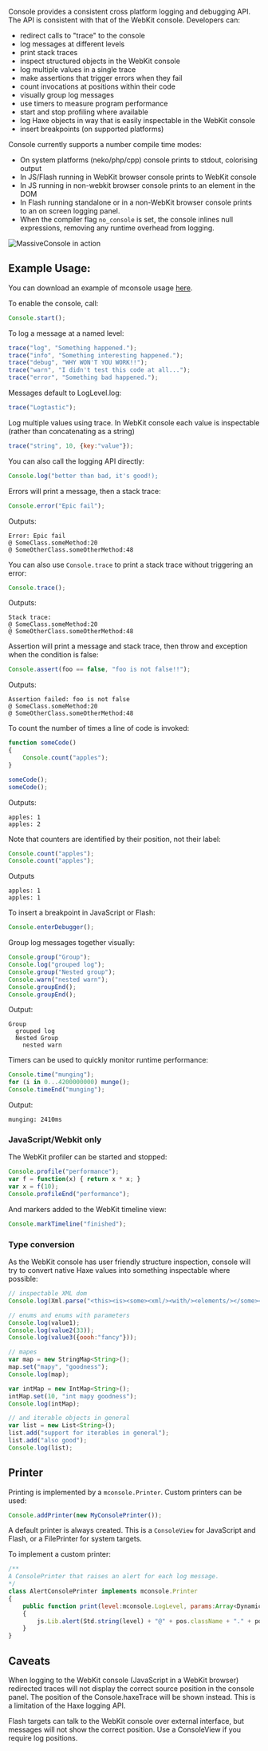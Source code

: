 Console provides a consistent cross platform logging and debugging API. The API 
is consistent with that of the WebKit console. Developers can:

* redirect calls to "trace" to the console
* log messages at different levels
* print stack traces
* inspect structured objects in the WebKit console
* log multiple values in a single trace
* make assertions that trigger errors when they fail
* count invocations at positions within their code
* visually group log messages
* use timers to measure program performance
* start and stop profiling where available
* log Haxe objects in way that is easily inspectable in the WebKit console
* insert breakpoints (on supported platforms)

Console currently supports a number compile time modes:

* On system platforms (neko/php/cpp) console prints to stdout, colorising output
* In JS/Flash running in WebKit browser console prints to WebKit console
* In JS running in non-webkit browser console prints to an element in the DOM
* In Flash running standalone or in a non-WebKit browser console prints to an 
  on screen logging panel.
* When the compiler flag `no_console` is set, the console inlines null 
  expressions, removing any runtime overhead from logging.

![MassiveConsole in action](https://github.com/downloads/massiveinteractive/mconsole/mconsole.png)

## Example Usage:

You can download an example of mconsole usage [here](https://github.com/downloads/massiveinteractive/mconsole/example.zip).

To enable the console, call:

```javascript
Console.start();
```

To log a message at a named level:

```javascript
trace("log", "Something happened.");
trace("info", "Something interesting happened.");
trace("debug", "WHY WON'T YOU WORK!!");
trace("warn", "I didn't test this code at all...");
trace("error", "Something bad happened.");
```

Messages default to LogLevel.log:

```javascript
trace("Logtastic");
```

Log multiple values using trace. In WebKit console each value is inspectable 
(rather than concatenating as a string)

```javascript
trace("string", 10, {key:"value"});
```

You can also call the logging API directly:

```javascript
Console.log("better than bad, it's good!);
```

Errors will print a message, then a stack trace:

```javascript
Console.error("Epic fail");
```

Outputs:

	Error: Epic fail
	@ SomeClass.someMethod:20
	@ SomeOtherClass.someOtherMethod:48

You can also use `Console.trace` to print a stack trace without triggering 
an error:

```javascript
Console.trace();
```

Outputs:

	Stack trace:
	@ SomeClass.someMethod:20
	@ SomeOtherClass.someOtherMethod:48

Assertion will print a message and stack trace, then throw and exception when 
the condition is false:

```javascript
Console.assert(foo == false, "foo is not false!!");
```

Outputs:

	Assertion failed: foo is not false
	@ SomeClass.someMethod:20
	@ SomeOtherClass.someOtherMethod:48

To count the number of times a line of code is invoked:

```javascript
function someCode()
{
	Console.count("apples");
}

someCode();
someCode();
```

Outputs:

	apples: 1
	apples: 2

Note that counters are identified by their position, not their label:

```javascript
Console.count("apples");
Console.count("apples");
```

Outputs

	apples: 1
	apples: 1

To insert a breakpoint in JavaScript or Flash:

```javascript
Console.enterDebugger();
```

Group log messages together visually:

```javascript
Console.group("Group");
Console.log("grouped log");
Console.group("Nested group");
Console.warn("nested warn");
Console.groupEnd();
Console.groupEnd();
```

Output:

	Group
	  grouped log
	  Nested Group
	    nested warn

Timers can be used to quickly monitor runtime performance:

```javascript
Console.time("munging");
for (i in 0...4200000000) munge();
Console.timeEnd("munging");
```

Output:

	munging: 2410ms

### JavaScript/Webkit only

The WebKit profiler can be started and stopped:

```javascript
Console.profile("performance");
var f = function(x) { return x * x; }
var x = f(10);
Console.profileEnd("performance");
```

And markers added to the WebKit timeline view:

```javascript
Console.markTimeline("finished");
```

### Type conversion

As the WebKit console has user friendly structure inspection, console will try 
to convert native Haxe values into something inspectable where possible:

```javascript
// inspectable XML dom
Console.log(Xml.parse("<this><is><some><xml/><with/><elements/></some></is></this>"));

// enums and enums with parameters
Console.log(value1);
Console.log(value2(33));
Console.log(value3({oooh:"fancy"}));

// mapes
var map = new StringMap<String>();
map.set("mapy", "goodness");
Console.log(map);

var intMap = new IntMap<String>();
intMap.set(10, "int mapy goodness");
Console.log(intMap);

// and iterable objects in general
var list = new List<String>();
list.add("support for iterables in general");
list.add("also good");
Console.log(list);
```

## Printer

Printing is implemented by a `mconsole.Printer`. Custom printers can be used:

```javascript
Console.addPrinter(new MyConsolePrinter());
```

A default printer is always created. This is a `ConsoleView` for JavaScript and 
Flash, or a FilePrinter for system targets.

To implement a custom printer:

```javascript
/**
A ConsolePrinter that raises an alert for each log message.
*/
class AlertConsolePrinter implements mconsole.Printer
{
	public function print(level:mconsole.LogLevel, params:Array<Dynamic>, indent:Int, pos:PosInfos):Void
	{
		js.Lib.alert(Std.string(level) + "@" + pos.className + "." + pos.methodName + ":" + params.join(", "));
	}
}
```

## Caveats

When logging to the WebKit console (JavaScript in a WebKit browser) redirected 
traces will not display the correct source position in the console panel. The 
position of the Console.haxeTrace will be shown instead. This is a limitation 
of the Haxe logging API.

Flash targets can talk to the WebKit console over external interface, but 
messages will not show the correct position. Use a ConsoleView if you 
require log positions.